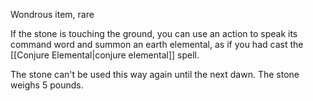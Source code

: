 
Wondrous item, rare 

If the stone is touching the ground, you can use an action to speak its command word and summon an earth elemental, as if you had cast the [[Conjure Elemental|conjure elemental]] spell. 

The stone can't be used this way again until the next dawn. The stone weighs 5 pounds.